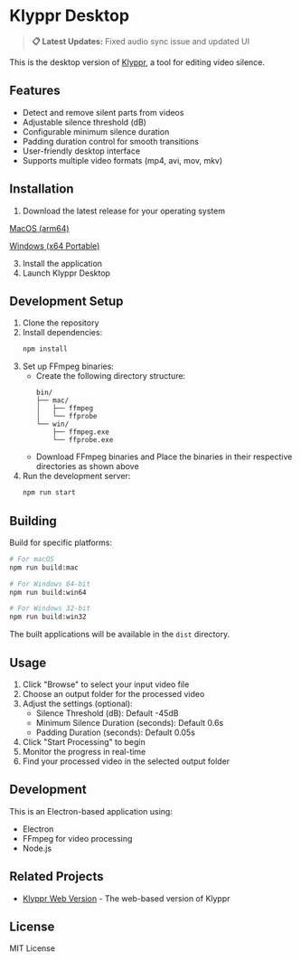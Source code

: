 # Klyppr Desktop

> **📋 Latest Updates:** Fixed audio sync issue and updated UI

This is the desktop version of [Klyppr](https://github.com/muzafferkadir/klyppr), a tool for editing video silence.

## Features

- Detect and remove silent parts from videos
- Adjustable silence threshold (dB)
- Configurable minimum silence duration
- Padding duration control for smooth transitions
- User-friendly desktop interface
- Supports multiple video formats (mp4, avi, mov, mkv)

## Installation

1. Download the latest release for your operating system

[MacOS (arm64)](https://github.com/muzafferkadir/klyppr-desktop/releases/download/v1.1.0/Klyppr-1.1.0-arm64.dmg)

[Windows (x64 Portable)](https://github.com/muzafferkadir/klyppr-desktop/releases/download/v1.1.0/Klyppr-Portable-x64.exe)

3. Install the application
4. Launch Klyppr Desktop

## Development Setup

1. Clone the repository
2. Install dependencies:
   ```bash
   npm install
   ```
3. Set up FFmpeg binaries:
   - Create the following directory structure:
     ```
     bin/
     ├── mac/
     │   ├── ffmpeg
     │   └── ffprobe
     └── win/
         ├── ffmpeg.exe
         └── ffprobe.exe
     ```
   - Download FFmpeg binaries and Place the binaries in their respective directories as shown above
4. Run the development server:
   ```bash
   npm run start
   ```

## Building

Build for specific platforms:

```bash
# For macOS
npm run build:mac

# For Windows 64-bit
npm run build:win64

# For Windows 32-bit
npm run build:win32
```

The built applications will be available in the `dist` directory.

## Usage

1. Click "Browse" to select your input video file
2. Choose an output folder for the processed video
3. Adjust the settings (optional):
   - Silence Threshold (dB): Default -45dB
   - Minimum Silence Duration (seconds): Default 0.6s
   - Padding Duration (seconds): Default 0.05s
4. Click "Start Processing" to begin
5. Monitor the progress in real-time
6. Find your processed video in the selected output folder

## Development

This is an Electron-based application using:
- Electron
- FFmpeg for video processing
- Node.js

## Related Projects

- [Klyppr Web Version](https://github.com/muzafferkadir/klyppr) - The web-based version of Klyppr

## License

MIT License 
